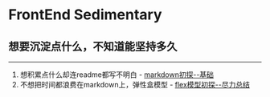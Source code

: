 # FrontEnd Sedimentary 
## 想要沉淀点什么，不知道能坚持多久
---
1. 想积累点什么却连readme都写不明白  - [markdown初探--基础](https://github.com/Jellychirs/blog/issues/1) 
2. 不想把时间都浪费在markdown上，弹性盒模型 - [flex模型初探--尽力总结](https://github.com/Jellychirs/blog/issues/2)
